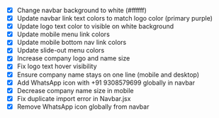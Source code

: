- [x] Change navbar background to white (#ffffff)
- [x] Update navbar link text colors to match logo color (primary purple)
- [x] Update logo text color to visible on white background
- [x] Update mobile menu link colors
- [x] Update mobile bottom nav link colors
- [x] Update slide-out menu colors
- [x] Increase company logo and name size
- [x] Fix logo text hover visibility
- [x] Ensure company name stays on one line (mobile and desktop)
- [x] Add WhatsApp icon with +91 9308579699 globally in navbar
- [x] Decrease company name size in mobile
- [x] Fix duplicate import error in Navbar.jsx
- [x] Remove WhatsApp icon globally from navbar
